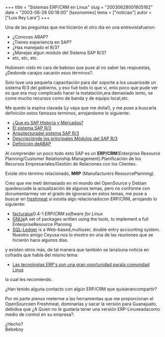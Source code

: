+++
title = "Sistemas ERP/CRM en Linux"
slug = "20030628001805162"
date = "2003-06-28 00:18:00"
[taxonomies]
tema = ["noticias"]
autor = ["Luis Rey Lara"]
+++

Una de las preguntas que me hicierón el otro día en una
entrevistafueron:  

-   ¿Conoces ABAP?
-   ¿Tienes experiencia en SAP?
-   ¿Has manejado el R/3?
-   ¿Manejas algun módulo del Sistema SAP R/3?
-   etc, etc, etc.

<!-- more -->
Hubiesen visto mi cara de baboso que puse al no saber las respuestas,
¿Dedonde carajos sacarón esos términos?.  
  
Solo tuve una pequeña capacitación para dar soporte a los usuariosde un
sistema R/3 del gobierno, y eso fué todo lo que ví, enlo poco que pude
ver es que era muy complicado hacer la instalación,era demasiado lento,
se come mucho recursos como de banda y de equipo local,etc.  
  
Me quedo la espina clavada (¡y vaya que me dolia!), y me puse a buscarla
definición estos famosos terminos, arrojandome lo siguiente:  
  

-   [¿Que es SAP,Historia y
    Mercados?](http://mail.udlap.mx/%7Esapudla/sap/)
-   [El sistema SAP R/3](http://mail.udlap.mx/%7Esapudla/r3/)
-   [Arquitecturadel sistema SAP
    R/3](http://mail.udlap.mx/%7Esapudla/r3/arquitectura.html)
-   [Descripciónde los principales Módulos del SAP
    R/3](http://mail.udlap.mx/%7Esapudla/r3/modulos/descripcion.html)
-   [Definición deABAP](http://www.sapmania.com/cursoabap.htm)

  
Al comprender un poco todo esto SAP es un **ERP/CRM**(Enterprise
Resource Planning/Customer Relationship Management).Planificación de los
Recursos Empresariales/Gestión de Relaciones con los Clientes.  
  
Existe otro término relacionado, **MRP** (Manufacturers
ResourcePlanning).  
  
Creo que me metí demasiado en mi mundo del OpenSource y Debian
quedescuide la actualización de algunos temas, pero no conforme con
documentarmey ver el grado de ignoracia en estos temas, me puse a buscar
en [freshmeat](http://freshmeat.net/) si existía algo relacionadocon
ERP/CRM, arrojando lo siguiente:  
  

-   [facturalux](http://www.facturalux.org)0.4-1 *ERP/CRM software for
    Linux*
-   [GNUe](http://www.gnu.org/software/gnue/project/project.html)A set
    of packages written using the tools, to implement a full
    EnterpriseResource Planning
-   [SQL-Ledger](http://www.sql-ledger.org) is a Web-based,multiuser,
    double entry accounting system. Nuestro amigo Ceyusa nos lo mostro
    en una de las reuniones que se hicierón hace algunos días.

  
y existen otros más, de tal manera que también se lanzóuna noticia en
cofradia que habla del mismo tema:  
  

-   [Las tecnologías ERP's son una gran oportunidad parala comunidad
    Linux](http://www.cofradia.com/modules.php?name=News&file=article&sid=4565)

la cual les recomiendo.  
  
¿Han tenido alguna contacto con algún ERP/CRM que quisierancompartir?  
  
Por mi parte pienso meterme a las herramientas que me proporcionan el
OpenSourceen Freshmeat, dominarlas y sacar la versión para Guanajuato,
debidoa que ¿A Quien no le gustaría tener una versión ERP-Linuxeadacomo
medio de control en su empresa?.  
  
¿Hecho?  
Bebeboy  
  

